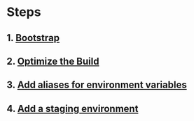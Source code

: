 # Steps

## 1. [Bootstrap](./steps/1.Bootstrap.md)

## 2. [Optimize the Build](./steps/2.OptimizeTheBuild.md)

## 3. [Add aliases for environment variables](./steps/3.AddAliasesForEnvironmentVariables.md)

## 4. [Add a staging environment](./steps/4.AddAStagingEnvironment.md)